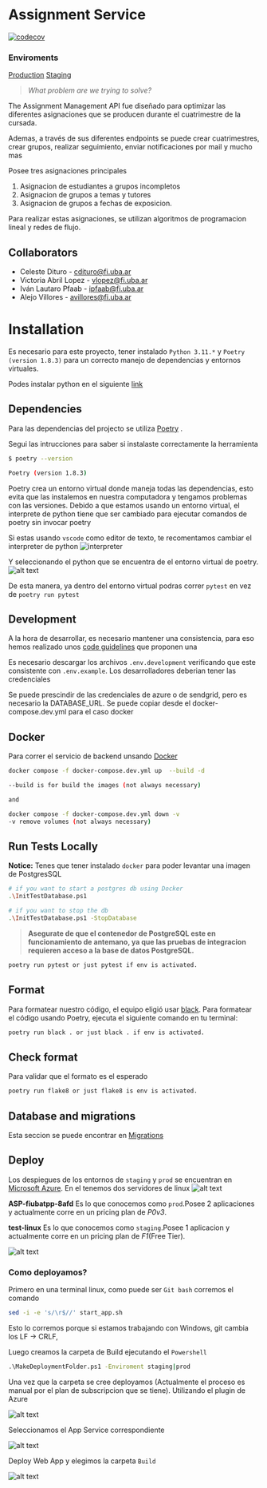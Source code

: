 # Assignment Service

[![codecov](https://codecov.io/gh/trabajo-profesional-fiuba/assignment-service/graph/badge.svg?token=88MT80VD78)](https://codecov.io/gh/trabajo-profesional-fiuba/assignment-service)

### Enviroments

[Production](https://tpp-g4-fiuba.azurewebsites.net/api/docs)
[Staging](https://staging-api-tpp.azurewebsites.net/api/docs)

> _What problem are we trying to solve?_

The Assignment Management API fue diseñado para optimizar las diferentes asignaciones que se producen 
durante el cuatrimestre de la cursada.

Ademas, a través de sus diferentes endpoints se puede crear cuatrimestres, crear grupos, realizar seguimiento,
enviar notificaciones por mail y mucho mas

Posee tres asignaciones principales

1. Asignacion de estudiantes a grupos incompletos
2. Asignacion de grupos a temas y tutores
3. Asignacion de grupos a fechas de exposicion.

Para realizar estas asignaciones, se utilizan algoritmos de programacion lineal y redes de flujo.

## Collaborators
- Celeste Dituro       - cdituro@fi.uba.ar
- Victoria Abril Lopez - vlopez@fi.uba.ar
- Iván Lautaro Pfaab   - ipfaab@fi.uba.ar
- Alejo Villores       - avillores@fi.uba.ar

# Installation 

Es necesario para este proyecto, tener instalado ``Python 3.11.*`` y ``Poetry (version 1.8.3)`` para un correcto manejo de dependencias y entornos virtuales.

Podes instalar python en el siguiente [link](https://www.python.org/downloads/release/python-3110/)

## Dependencies

Para las dependencias del projecto se utiliza [Poetry](https://python-poetry.org/) . 

Segui las intrucciones para saber si instalaste correctamente la herramienta

```bash
$ poetry --version

Poetry (version 1.8.3)
```
Poetry crea un entorno virtual donde maneja todas las dependencias, esto evita que las instalemos en nuestra computadora y tengamos problemas con las versiones. Debido a que estamos usando un entorno virtual, el interprete de python tiene que ser cambiado para ejecutar comandos de poetry sin invocar poetry

Si estas usando `vscode` como editor de texto, te recomentamos cambiar el interpreter de python
![interpreter](docs/interpreter.png)

Y seleccionando el python que se encuentra de el entorno virtual de poetry.
![alt text](docs/python11.png)


De esta manera, ya dentro del entorno virtual podras correr `pytest` en vez de `poetry run pytest`

## Development

A la hora de desarrollar, es necesario mantener una consistencia, para eso hemos realizado unos [code guidelines](https://github.com/trabajo-profesional-fiuba/.github/blob/main/profile/code_guidelines.md) que proponen una 

Es necesario descargar los archivos `.env.development` verificando que este consistente con `.env.example`. Los desarrolladores deberian tener las credenciales

Se puede prescindir de las credenciales de azure o de sendgrid, pero es necesario la DATABASE_URL. Se puede copiar desde el docker-compose.dev.yml para el caso docker

## Docker

Para correr el servicio de backend unsando [Docker](https://docs.docker.com/)

```bash
docker compose -f docker-compose.dev.yml up  --build -d

--build is for build the images (not always necessary)

and 

docker compose -f docker-compose.dev.yml down -v
-v remove volumes (not always necessary)
```

## Run Tests Locally

**Notice:** Tenes que tener instalado `docker` para poder levantar una imagen de PostgresSQL

```bash
# if you want to start a postgres db using Docker
.\InitTestDatabase.ps1

# if you want to stop the db
.\InitTestDatabase.ps1 -StopDatabase
```

> **Asegurate de que el contenedor de PostgreSQL este en funcionamiento de antemano, ya que las pruebas de integracion requieren acceso a la base de datos PostgreSQL.**

```bash
poetry run pytest or just pytest if env is activated.
```

## Format

Para formatear nuestro código, el equipo eligió usar [black](https://black.readthedocs.io/en/stable/index.html). 
Para formatear el código usando Poetry, ejecuta el siguiente comando en tu terminal:

```bash
poetry run black . or just black . if env is activated.
```

## Check format

Para validar que el formato es el esperado
```bash
poetry run flake8 or just flake8 is env is activated.
```

## Database and migrations

Esta seccion se puede encontrar en [Migrations](https://github.com/trabajo-profesional-fiuba/assignment-service/blob/main/alembic/README.md)

## Deploy

Los despiegues de los entornos de `staging` y `prod` se encuentran en [Microsoft Azure](https://portal.azure.com/#home). En el tenemos dos servidores de linux
![alt text](docs/servers.png)

**ASP-fiubatpp-8afd** Es lo que conocemos como ``prod``.Posee 2 aplicaciones y actualmente corre en un pricing plan de *P0v3*.

**test-linux** Es lo que conocemos como ``staging``.Posee 1 aplicacion y actualmente corre en un pricing plan de *F1*(Free Tier).

![alt text](docs/appservices.png)

### Como deployamos?

Primero en una terminal linux, como puede ser ``Git bash`` corremos el comando 
```bash
sed -i -e 's/\r$//' start_app.sh
```
Esto lo corremos porque si estamos trabajando con Windows, git cambia los LF -> CRLF,

Luego creamos la carpeta de Build ejecutando el ``Powershell``
```cmd
.\MakeDeploymentFolder.ps1 -Enviroment staging|prod
```

Una vez que la carpeta se cree deployamos (Actualmente el proceso es manual por el plan de subscripcion que se tiene). Utilizando el plugin de Azure 

![alt text](docs/image.png)

Seleccionamos el App Service correspondiente

![alt text](docs/image-1.png)

Deploy Web App y elegimos la carpeta ``Build``

![alt text](docs/image-2.png)

